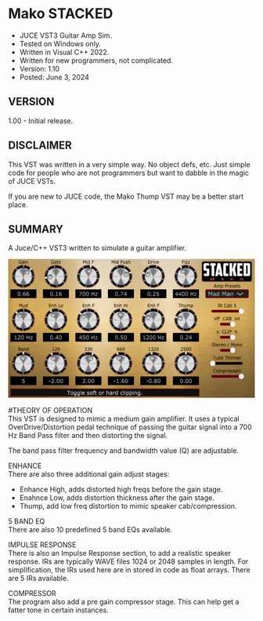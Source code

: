 # Mako STACKED
* JUCE VST3 Guitar Amp Sim.
* Tested on Windows only.
* Written in Visual C++ 2022.
* Written for new programmers, not complicated.
* Version: 1.10
* Posted: June 3, 2024

VERSION
------------------------------------------------------------------
1.00 - Initial release.

DISCLAIMER
------------------------------------------------------------------  
This VST was written in a very simple way. No object defs, etc. 
Just simple code for people who are not programmers but want to 
dabble in the magic of JUCE VSTs.

If you are new to JUCE code, the Mako Thump VST may be a better
start place.
       
SUMMARY
------------------------------------------------------------------
A Juce/C++ VST3 written to simulate a guitar amplifier. 

![Demo Image](docs/assets/makostackeddemo01.png)

#THEORY OF OPERATION<br />
This VST is designed to mimic a medium gain amplifier. It uses
a typical OverDrive/Distortion pedal technique of passing the
guitar signal into a 700 Hz Band Pass filter and then distorting
the signal. <br />

The band pass filter frequency and bandwidth value (Q) are
adjustable.<br />

ENHANCE<br />
There are also three additional gain adjust stages:
- Enhance High, adds distorted high freqs before the gain stage.
- Enahnce Low, adds distortion thickness after the gain stage.
- Thump, add low freq distortion to mimic speaker cab/compression.

5 BAND EQ<br />
There are also 10 predefined 5 band EQs available.

IMPULSE RESPONSE<br />
There is also an Impulse Response section, to add a realistic
speaker response. IRs are typically WAVE files 1024 or 2048 samples
in length. For simplification, the IRs used here are in stored in 
code as float arrays. There are 5 IRs available.

COMPRESSOR<br />
The program also add a pre gain compressor stage. This can help 
get a fatter tone in certain instances.

